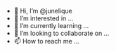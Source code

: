 - 👋 Hi, I’m @junelique
- 👀 I’m interested in ...
- 🌱 I’m currently learning ...
- 💞️ I’m looking to collaborate on ...
- 📫 How to reach me ...

<!---
junelique/junelique is a ✨ special ✨ repository because its `README.md` (this file) appears on your GitHub profile.
You can click the Preview link to take a look at your changes.
--->
